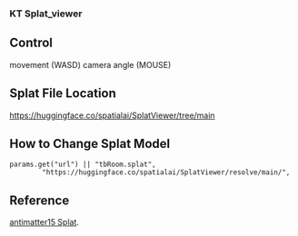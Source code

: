 ### KT Splat_viewer

## Control   
movement (WASD)
camera angle (MOUSE)

## Splat File Location   
https://huggingface.co/spatialai/SplatViewer/tree/main

## How to Change Splat Model   
```
params.get("url") || "tbRoom.splat",
        "https://huggingface.co/spatialai/SplatViewer/resolve/main/",
```

## Reference   
[antimatter15 Splat](https://github.com/antimatter15/splat).
